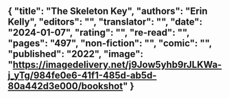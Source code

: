 {
 "title": "The Skeleton Key",
 "authors": "Erin Kelly",
 "editors": "",
 "translator": "",
 "date": "2024-01-07",
 "rating": "",
 "re-read": "",
 "pages": "497",
 "non-fiction": "",
 "comic": "",
 "published": "2022",
 "image": "https://imagedelivery.net/j9Jow5yhb9rJLKWa-j_yTg/984fe0e6-41f1-485d-ab5d-80a442d3e000/bookshot"
}
---

